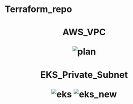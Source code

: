 # Terraform_repo

<h1 align="center">AWS_VPC
  
![plan](https://user-images.githubusercontent.com/26357600/185633379-f2fe0b1e-1a4c-474a-8fde-4685b8bd105c.png)</h1>


<h1 align="center">EKS_Private_Subnet
  
  
![eks](https://user-images.githubusercontent.com/26357600/185648734-3a2a09f5-35e4-4597-bf4e-e0b7f0e3d2af.png)
![eks_new](https://user-images.githubusercontent.com/26357600/185649103-dba54cca-6bb4-4870-9189-a0a909239ace.png)
</h1>

